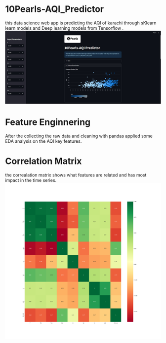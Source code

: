 # 10Pearls-AQI_Predictor
this data science web app is predicting the AQI of karachi through sKlearn learn models and Deep learning models from Tensorflow .
![image_alt](https://github.com/shoaibgi/10Pearls-AQI_Predictor/blob/main/Dashboard.jpg?raw=true)
# Feature Enginnering 
After the collecting the raw data and cleaning with pandas applied some EDA analysis on the AQI key features.
# Correlation Matrix
the correalation matrix shows what features are related and has most impact in the time series.
![image_alt](https://github.com/shoaibgi/10Pearls-AQI_Predictor/blob/main/images/Correlation%20Matrix.png?raw=true)
